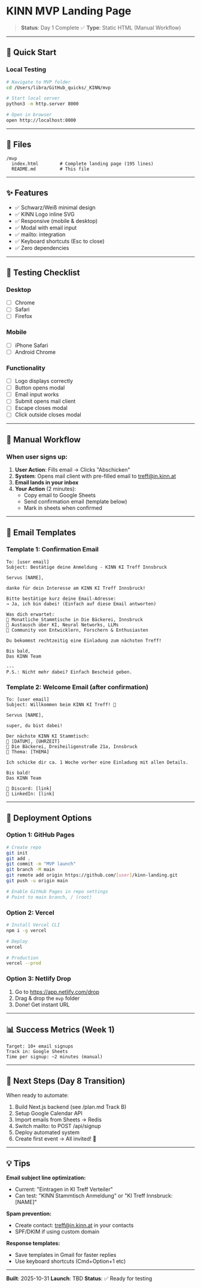 # KINN MVP Landing Page

> **Status**: Day 1 Complete ✅
> **Type**: Static HTML (Manual Workflow)

---

## 🚀 Quick Start

### Local Testing

```bash
# Navigate to MVP folder
cd /Users/libra/GitHub_quicks/_KINN/mvp

# Start local server
python3 -m http.server 8000

# Open in browser
open http://localhost:8000
```

---

## 📁 Files

```
/mvp
  index.html        # Complete landing page (195 lines)
  README.md         # This file
```

---

## ✨ Features

- ✅ Schwarz/Weiß minimal design
- ✅ KINN Logo inline SVG
- ✅ Responsive (mobile & desktop)
- ✅ Modal with email input
- ✅ mailto: integration
- ✅ Keyboard shortcuts (Esc to close)
- ✅ Zero dependencies

---

## 🧪 Testing Checklist

### Desktop
- [ ] Chrome
- [ ] Safari
- [ ] Firefox

### Mobile
- [ ] iPhone Safari
- [ ] Android Chrome

### Functionality
- [ ] Logo displays correctly
- [ ] Button opens modal
- [ ] Email input works
- [ ] Submit opens mail client
- [ ] Escape closes modal
- [ ] Click outside closes modal

---

## 📧 Manual Workflow

### When user signs up:

1. **User Action**: Fills email → Clicks "Abschicken"
2. **System**: Opens mail client with pre-filled email to treff@in.kinn.at
3. **Email lands in your inbox**
4. **Your Action** (2 minutes):
   - Copy email to Google Sheets
   - Send confirmation email (template below)
   - Mark in sheets when confirmed

---

## 📝 Email Templates

### Template 1: Confirmation Email

```
To: [user email]
Subject: Bestätige deine Anmeldung - KINN KI Treff Innsbruck

Servus [NAME],

danke für dein Interesse am KINN KI Treff Innsbruck!

Bitte bestätige kurz deine Email-Adresse:
→ Ja, ich bin dabei! (Einfach auf diese Email antworten)

Was dich erwartet:
📅 Monatliche Stammtische in Die Bäckerei, Innsbruck
🧠 Austausch über KI, Neural Networks, LLMs
🤝 Community von Entwicklern, Forschern & Enthusiasten

Du bekommst rechtzeitig eine Einladung zum nächsten Treff!

Bis bald,
Das KINN Team

---
P.S.: Nicht mehr dabei? Einfach Bescheid geben.
```

### Template 2: Welcome Email (after confirmation)

```
To: [user email]
Subject: Willkommen beim KINN KI Treff! 🎉

Servus [NAME],

super, du bist dabei!

Der nächste KINN KI Stammtisch:
📅 [DATUM], [UHRZEIT]
📍 Die Bäckerei, Dreiheiligenstraße 21a, Innsbruck
🧠 Thema: [THEMA]

Ich schicke dir ca. 1 Woche vorher eine Einladung mit allen Details.

Bis bald!
Das KINN Team

💬 Discord: [link]
🔗 LinkedIn: [link]
```

---

## 🚀 Deployment Options

### Option 1: GitHub Pages

```bash
# Create repo
git init
git add .
git commit -m "MVP launch"
git branch -M main
git remote add origin https://github.com/[user]/kinn-landing.git
git push -u origin main

# Enable GitHub Pages in repo settings
# Point to main branch, / (root)
```

### Option 2: Vercel

```bash
# Install Vercel CLI
npm i -g vercel

# Deploy
vercel

# Production
vercel --prod
```

### Option 3: Netlify Drop

1. Go to https://app.netlify.com/drop
2. Drag & drop the `mvp` folder
3. Done! Get instant URL

---

## 📊 Success Metrics (Week 1)

```
Target: 10+ email signups
Track in: Google Sheets
Time per signup: ~2 minutes (manual)
```

---

## 🔄 Next Steps (Day 8 Transition)

When ready to automate:
1. Build Next.js backend (see /plan.md Track B)
2. Setup Google Calendar API
3. Import emails from Sheets → Redis
4. Switch mailto: to POST /api/signup
5. Deploy automated system
6. Create first event → All invited! 🎉

---

## 💡 Tips

**Email subject line optimization:**
- Current: "Eintragen in KI Treff Verteiler"
- Can test: "KINN Stammtisch Anmeldung" or "KI Treff Innsbruck: [NAME]"

**Spam prevention:**
- Create contact: treff@in.kinn.at in your contacts
- SPF/DKIM if using custom domain

**Response templates:**
- Save templates in Gmail for faster replies
- Use keyboard shortcuts (Cmd+Option+1 etc)

---

**Built**: 2025-10-31
**Launch**: TBD
**Status**: ✅ Ready for testing
